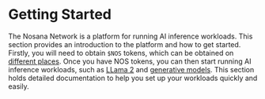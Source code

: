 # Getting Started

The Nosana Network is a platform for running AI inference workloads. This section provides an introduction to the platform and how to get started. Firstly, you will need to obtain `$NOS` tokens, which can be obtained on [different places](https://nosana.io/token). Once you have NOS tokens, you can then start running AI inference workloads, such as [LLama 2](llama) and [generative models](generative). This section holds detailed documentation to help you set up your workloads quickly and easily.
